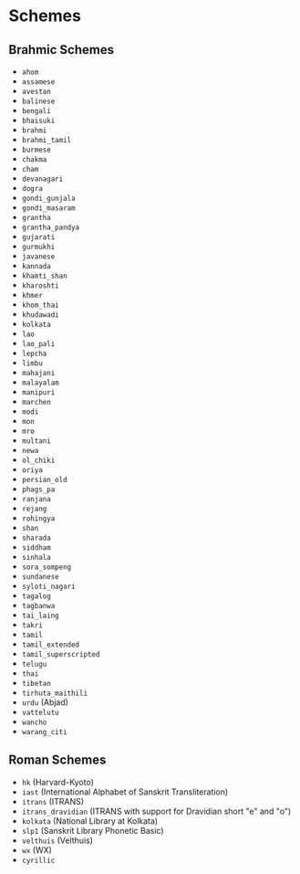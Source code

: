 # Schemes

## Brahmic Schemes

* `ahom`
* `assamese`
* `avestan`
* `balinese`
* `bengali`
* `bhaisuki`
* `brahmi`
* `brahmi_tamil`
* `burmese`
* `chakma`
* `cham`
* `devanagari`
* `dogra`
* `gondi_gunjala`
* `gondi_masaram`
* `grantha`
* `grantha_pandya`
* `gujarati`
* `gurmukhi`
* `javanese`
* `kannada`
* `khamti_shan`
* `kharoshti`
* `khmer`
* `khom_thai`
* `khudawadi`
* `kolkata`
* `lao`
* `lao_pali`
* `lepcha`
* `limbu`
* `mahajani`
* `malayalam`
* `manipuri`
* `marchen`
* `modi`
* `mon`
* `mro`
* `multani`
* `newa`
* `ol_chiki`
* `oriya`
* `persian_old`
* `phags_pa`
* `ranjana`
* `rejang`
* `rohingya`
* `shan`
* `sharada`
* `siddham`
* `sinhala`
* `sora_sompeng`
* `sundanese`
* `syloti_nagari`
* `tagalog`
* `tagbanwa`
* `tai_laing`
* `takri`
* `tamil`
* `tamil_extended`
* `tamil_superscripted`
* `telugu`
* `thai`
* `tibetan`
* `tirhuta_maithili`
* `urdu` (Abjad)
* `vattelutu`
* `wancho`
* `warang_citi`

## Roman Schemes

* `hk` (Harvard-Kyoto)
* `iast` (International Alphabet of Sanskrit Transliteration)
* `itrans` (ITRANS)
* `itrans_dravidian` (ITRANS with support for Dravidian short "e" and "o")
* `kolkata` (National Library at Kolkata)
* `slp1` (Sanskrit Library Phonetic Basic)
* `velthuis` (Velthuis)
* `wx` (WX)
* `cyrillic`
